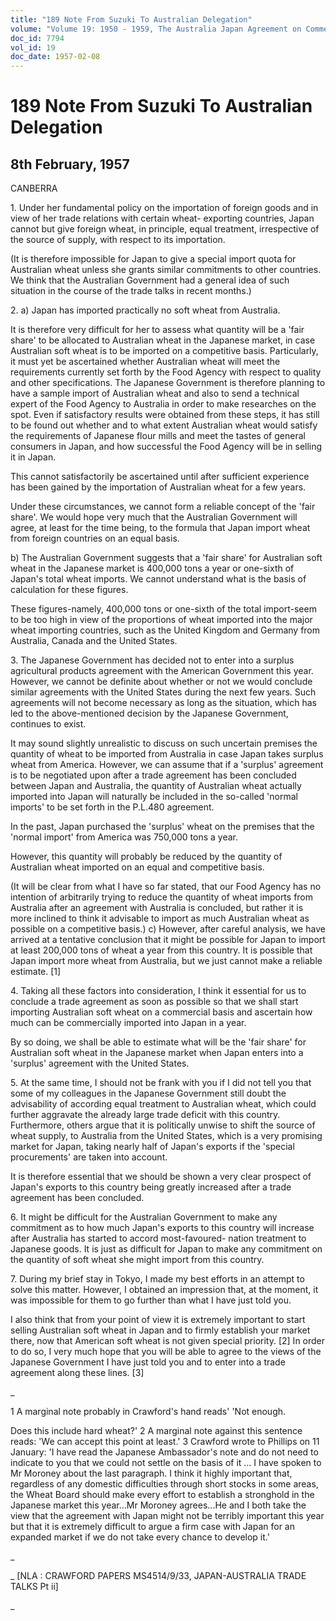 ```yaml
---
title: "189 Note From Suzuki To Australian Delegation"
volume: "Volume 19: 1950 - 1959, The Australia Japan Agreement on Commerce"
doc_id: 7794
vol_id: 19
doc_date: 1957-02-08
---
```


# 189 Note From Suzuki To Australian Delegation

## 8th February, 1957

CANBERRA

1\. Under her fundamental policy on the importation of foreign goods and in view of her trade relations with certain wheat- exporting countries, Japan cannot but give foreign wheat, in principle, equal treatment, irrespective of the source of supply, with respect to its importation.

(It is therefore impossible for Japan to give a special import quota for Australian wheat unless she grants similar commitments to other countries. We think that the Australian Government had a general idea of such situation in the course of the trade talks in recent months.)

2\. a) Japan has imported practically no soft wheat from Australia.

It is therefore very difficult for her to assess what quantity will be a 'fair share' to be allocated to Australian wheat in the Japanese market, in case Australian soft wheat is to be imported on a competitive basis. Particularly, it must yet be ascertained whether Australian wheat will meet the requirements currently set forth by the Food Agency with respect to quality and other specifications. The Japanese Government is therefore planning to have a sample import of Australian wheat and also to send a technical expert of the Food Agency to Australia in order to make researches on the spot. Even if satisfactory results were obtained from these steps, it has still to be found out whether and to what extent Australian wheat would satisfy the requirements of Japanese flour mills and meet the tastes of general consumers in Japan, and how successful the Food Agency will be in selling it in Japan.

This cannot satisfactorily be ascertained until after sufficient experience has been gained by the importation of Australian wheat for a few years.

Under these circumstances, we cannot form a reliable concept of the 'fair share'. We would hope very much that the Australian Government will agree, at least for the time being, to the formula that Japan import wheat from foreign countries on an equal basis.

b) The Australian Government suggests that a 'fair share' for Australian soft wheat in the Japanese market is 400,000 tons a year or one-sixth of Japan's total wheat imports. We cannot understand what is the basis of calculation for these figures.

These figures-namely, 400,000 tons or one-sixth of the total import-seem to be too high in view of the proportions of wheat imported into the major wheat importing countries, such as the United Kingdom and Germany from Australia, Canada and the United States.

3\. The Japanese Government has decided not to enter into a surplus agricultural products agreement with the American Government this year. However, we cannot be definite about whether or not we would conclude similar agreements with the United States during the next few years. Such agreements will not become necessary as long as the situation, which has led to the above-mentioned decision by the Japanese Government, continues to exist.

It may sound slightly unrealistic to discuss on such uncertain premises the quantity of wheat to be imported from Australia in case Japan takes surplus wheat from America. However, we can assume that if a 'surplus' agreement is to be negotiated upon after a trade agreement has been concluded between Japan and Australia, the quantity of Australian wheat actually imported into Japan will naturally be included in the so-called 'normal imports' to be set forth in the P.L.480 agreement.

In the past, Japan purchased the 'surplus' wheat on the premises that the 'normal import' from America was 750,000 tons a year.

However, this quantity will probably be reduced by the quantity of Australian wheat imported on an equal and competitive basis.

(It will be clear from what I have so far stated, that our Food Agency has no intention of arbitrarily trying to reduce the quantity of wheat imports from Australia after an agreement with Australia is concluded, but rather it is more inclined to think it advisable to import as much Australian wheat as possible on a competitive basis.) c) However, after careful analysis, we have arrived at a tentative conclusion that it might be possible for Japan to import at least 200,000 tons of wheat a year from this country. It is possible that Japan import more wheat from Australia, but we just cannot make a reliable estimate. [1]

4\. Taking all these factors into consideration, I think it essential for us to conclude a trade agreement as soon as possible so that we shall start importing Australian soft wheat on a commercial basis and ascertain how much can be commercially imported into Japan in a year.

By so doing, we shall be able to estimate what will be the 'fair share' for Australian soft wheat in the Japanese market when Japan enters into a 'surplus' agreement with the United States.

5\. At the same time, I should not be frank with you if I did not tell you that some of my colleagues in the Japanese Government still doubt the advisability of according equal treatment to Australian wheat, which could further aggravate the already large trade deficit with this country. Furthermore, others argue that it is politically unwise to shift the source of wheat supply, to Australia from the United States, which is a very promising market for Japan, taking nearly half of Japan's exports if the 'special procurements' are taken into account.

It is therefore essential that we should be shown a very clear prospect of Japan's exports to this country being greatly increased after a trade agreement has been concluded.

6\. It might be difficult for the Australian Government to make any commitment as to how much Japan's exports to this country will increase after Australia has started to accord most-favoured- nation treatment to Japanese goods. It is just as difficult for Japan to make any commitment on the quantity of soft wheat she might import from this country.

7\. During my brief stay in Tokyo, I made my best efforts in an attempt to solve this matter. However, I obtained an impression that, at the moment, it was impossible for them to go further than what I have just told you.

I also think that from your point of view it is extremely important to start selling Australian soft wheat in Japan and to firmly establish your market there, now that American soft wheat is not given special priority. [2] In order to do so, I very much hope that you will be able to agree to the views of the Japanese Government I have just told you and to enter into a trade agreement along these lines. [3]

_

1 A marginal note probably in Crawford's hand reads' 'Not enough.

Does this include hard wheat?' 2 A marginal note against this sentence reads: 'We can accept this point at least.' 3 Crawford wrote to Phillips on 11 January: 'I have read the Japanese Ambassador's note and do not need to indicate to you that we could not settle on the basis of it ... I have spoken to Mr Moroney about the last paragraph. I think it highly important that, regardless of any domestic difficulties through short stocks in some areas, the Wheat Board should make every effort to establish a stronghold in the Japanese market this year...Mr Moroney agrees...He and I both take the view that the agreement with Japan might not be terribly important this year but that it is extremely difficult to argue a firm case with Japan for an expanded market if we do not take every chance to develop it.'

_

_ [NLA : CRAWFORD PAPERS MS4514/9/33, JAPAN-AUSTRALIA TRADE TALKS Pt ii]

_
